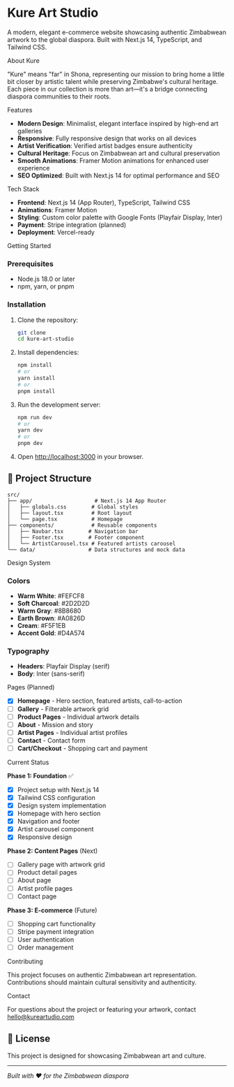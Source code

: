 # Kure Art Studio

A modern, elegant e-commerce website showcasing authentic Zimbabwean artwork to the global diaspora. Built with Next.js 14, TypeScript, and Tailwind CSS.

 About Kure

"Kure" means "far" in Shona, representing our mission to bring home a little bit closer by artistic talent while preserving Zimbabwe's cultural heritage. Each piece in our collection is more than art—it's a bridge connecting diaspora communities to their roots.

 Features

- **Modern Design**: Minimalist, elegant interface inspired by high-end art galleries
- **Responsive**: Fully responsive design that works on all devices
- **Artist Verification**: Verified artist badges ensure authenticity
- **Cultural Heritage**: Focus on Zimbabwean art and cultural preservation
- **Smooth Animations**: Framer Motion animations for enhanced user experience
- **SEO Optimized**: Built with Next.js 14 for optimal performance and SEO

 Tech Stack

- **Frontend**: Next.js 14 (App Router), TypeScript, Tailwind CSS
- **Animations**: Framer Motion
- **Styling**: Custom color palette with Google Fonts (Playfair Display, Inter)
- **Payment**: Stripe integration (planned)
- **Deployment**: Vercel-ready

 Getting Started

### Prerequisites

- Node.js 18.0 or later
- npm, yarn, or pnpm

### Installation

1. Clone the repository:
   ```bash
   git clone 
   cd kure-art-studio
   ```

2. Install dependencies:
   ```bash
   npm install
   # or
   yarn install
   # or
   pnpm install
   ```

3. Run the development server:
   ```bash
   npm run dev
   # or
   yarn dev
   # or
   pnpm dev
   ```

4. Open [http://localhost:3000](http://localhost:3000) in your browser.

## 📁 Project Structure

```
src/
├── app/                    # Next.js 14 App Router
│   ├── globals.css        # Global styles
│   ├── layout.tsx         # Root layout
│   └── page.tsx           # Homepage
├── components/            # Reusable components
│   ├── Navbar.tsx        # Navigation bar
│   ├── Footer.tsx        # Footer component
│   └── ArtistCarousel.tsx # Featured artists carousel
└── data/                 # Data structures and mock data
```

Design System

### Colors
- **Warm White**: #FEFCF8
- **Soft Charcoal**: #2D2D2D
- **Warm Gray**: #8B8680
- **Earth Brown**: #A0826D
- **Cream**: #F5F1EB
- **Accent Gold**: #D4A574

### Typography
- **Headers**: Playfair Display (serif)
- **Body**: Inter (sans-serif)

 Pages (Planned)

- [x] **Homepage** - Hero section, featured artists, call-to-action
- [ ] **Gallery** - Filterable artwork grid
- [ ] **Product Pages** - Individual artwork details
- [ ] **About** - Mission and story
- [ ] **Artist Pages** - Individual artist profiles
- [ ] **Contact** - Contact form
- [ ] **Cart/Checkout** - Shopping cart and payment

 Current Status

**Phase 1: Foundation** ✅
- [x] Project setup with Next.js 14
- [x] Tailwind CSS configuration
- [x] Design system implementation
- [x] Homepage with hero section
- [x] Navigation and footer
- [x] Artist carousel component
- [x] Responsive design

**Phase 2: Content Pages** (Next)
- [ ] Gallery page with artwork grid
- [ ] Product detail pages
- [ ] About page
- [ ] Artist profile pages
- [ ] Contact page

**Phase 3: E-commerce** (Future)
- [ ] Shopping cart functionality
- [ ] Stripe payment integration
- [ ] User authentication
- [ ] Order management

 Contributing

This project focuses on authentic Zimbabwean art representation. Contributions should maintain cultural sensitivity and authenticity.

 Contact

For questions about the project or featuring your artwork, contact hello@kureartudio.com

## 📄 License

This project is designed for showcasing Zimbabwean art and culture.

---

*Built with ❤️ for the Zimbabwean diaspora* 
